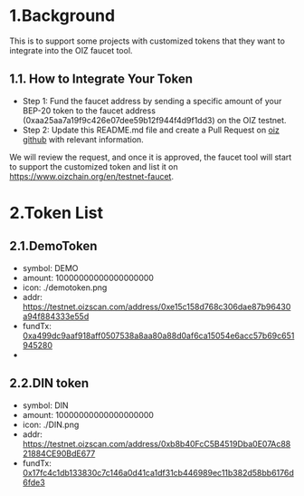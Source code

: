 # 1.Background
This is to support some projects with customized tokens that they want to integrate into the OIZ faucet tool.

## 1.1. How to Integrate Your Token
- Step 1: Fund the faucet address by sending a specific amount of your BEP-20 token to the faucet address (0xaa25aa7a19f9c426e07dee59b12f944f4d9f1dd3) on the OIZ testnet.
- Step 2: Update this README.md file and create a Pull Request on [oiz github](https://github.com/oiz-labs/oiz-core) with relevant information.

We will review the request, and once it is approved, the faucet tool will start to support the customized token and list it on https://www.oizchain.org/en/testnet-faucet.

# 2.Token List
## 2.1.DemoToken
- symbol: DEMO
- amount: 10000000000000000000
- icon: ./demotoken.png
- addr: https://testnet.oizscan.com/address/0xe15c158d768c306dae87b96430a94f884333e55d
- fundTx: [0xa499dc9aaf918aff0507538a8aa80a88d0af6ca15054e6acc57b69c651945280](https://testnet.oizscan.com/tx/0x2a3f334b6ca756b64331bdec9e6cf3207ac50a4839fda6379e909de4d9a194ca)
- 
## 2.2.DIN token
- symbol: DIN
- amount: 10000000000000000000
- icon: ./DIN.png
- addr: https://testnet.oizscan.com/address/0xb8b40FcC5B4519Dba0E07Ac8821884CE90BdE677
- fundTx: [0x17fc4c1db133830c7c146a0d41ca1df31cb446989ec11b382d58bb6176d6fde3](https://testnet.oizscan.com/tx/0x17fc4c1db133830c7c146a0d41ca1df31cb446989ec11b382d58bb6176d6fde3)

